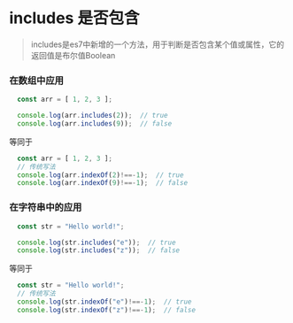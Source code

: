 # includes 是否包含

> includes是es7中新增的一个方法，用于判断是否包含某个值或属性，它的返回值是布尔值Boolean

### 在数组中应用
```js
  const arr = [ 1, 2, 3 ];

  console.log(arr.includes(2));  // true
  console.log(arr.includes(9));  // false
```
等同于  
```js
  const arr = [ 1, 2, 3 ];
  // 传统写法
  console.log(arr.indexOf(2)!==-1);  // true
  console.log(arr.indexOf(9)!==-1);  // false
```  

### 在字符串中的应用  

```js
  const str = "Hello world!";

  console.log(str.includes("e"));  // true
  console.log(str.includes("z"));  // false
```
等同于  
```js
  const str = "Hello world!";
  // 传统写法
  console.log(str.indexOf("e")!==-1);  // true
  console.log(str.indexOf("z")!==-1);  // false
```  